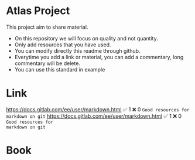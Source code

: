 # Atlas Project
This project aim to share material.
- On this repository we will focus on quality and not quantity.
- Only add resources that you have used.
- You can modify directly this readme through github.
- Everytime you add a link or material, you can add a commentary, long commentary will be delete.
- You can use this standard in example
  
# Link
https://docs.gitlab.com/ee/user/markdown.html :white_check_mark: 1 :x: 0
<code>Good resources for markdown on git</code>
https://docs.gitlab.com/ee/user/markdown.html :white_check_mark: 1 :x: 0
<code>Good resources for markdown on git</code> 



# Book

